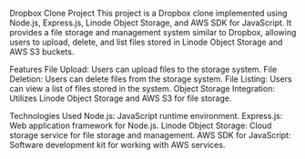 Dropbox Clone Project
This project is a Dropbox clone implemented using Node.js, Express.js, Linode Object Storage, and AWS SDK for JavaScript. It provides a file storage and management system similar to Dropbox, allowing users to upload, delete, and list files stored in Linode Object Storage and AWS S3 buckets.

Features
File Upload: Users can upload files to the storage system.
File Deletion: Users can delete files from the storage system.
File Listing: Users can view a list of files stored in the system.
Object Storage Integration: Utilizes Linode Object Storage and AWS S3 for file storage.

Technologies Used
Node.js: JavaScript runtime environment.
Express.js: Web application framework for Node.js.
Linode Object Storage: Cloud storage service for file storage and management.
AWS SDK for JavaScript: Software development kit for working with AWS services.